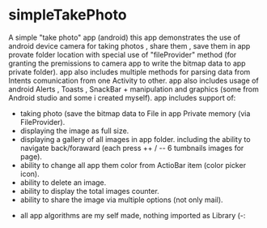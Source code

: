 # simpleTakePhoto
A simple "take photo" app (android)
this app demonstrates the use of android device camera for taking photos , share them , save them in app provate folder location with special use of "fileProvider" method (for
granting the premissions to camera app to write the bitmap data to app private folder).
app also includes multiple methods for parsing data from Intents comunication from one Activity to other.
app also includes usage of android Alerts , Toasts , SnackBar + manipulation and graphics (some from Android studio and some i created myself).
app includes support of:

- taking photo (save the bitmap data to File in app Private memory (via FileProvider).
- displaying the image as full size.
- displaying a gallery of all images in app folder.
  including the ability to navigate back/foraward (each press ++ / -- 6 tumbnails images for page).
- ability to change all app them color from ActioBar item (color picker icon).
- ability to delete an image.
- ability to display the total images counter.
- ability to share the image via multiple options (not only mail).

* all app algorithms are my self made, nothing imported as Library (-:
